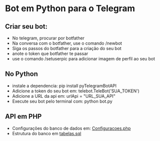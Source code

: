 # Bot em Python para o Telegram

## Criar seu bot:
- No telegram, procurar por botfather
- Na conversa com o botfather, use o comando /newbot
- Siga os passos do botfather para a criação do seu bot
- anote o token que botfather te passar
- use o comando /setuserpic para adicionar imagem de perfil ao seu bot

## No Python
- instale a dependencia: pip install pyTelegramBotAPI
- Adicione a token do seu bot em: telebot.TeleBot('SUA_TOKEN')
- Adicione a URL da api em: urlApi = "URL_SUA_API"
- Execute seu bot pelo terminal com: python bot.py

## API em PHP
- Configurações do banco de dados em: [Configuracoes.php](api-piada/Configuracoes.php)
- Estrutura do banco em [tabelas.sql](api-piada/tabelas.sql)
